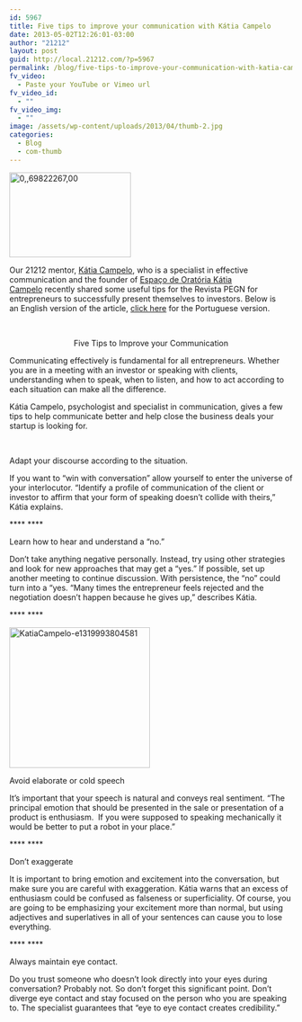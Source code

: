 ```yaml
---
id: 5967
title: Five tips to improve your communication with Kátia Campelo
date: 2013-05-02T12:26:01-03:00
author: "21212"
layout: post
guid: http://local.21212.com/?p=5967
permalink: /blog/five-tips-to-improve-your-communication-with-katia-campelo/
fv_video:
  - Paste your YouTube or Vimeo url
fv_video_id:
  - ""
fv_video_img:
  - ""
image: /assets/wp-content/uploads/2013/04/thumb-2.jpg
categories:
  - Blog
  - com-thumb
---
```

<p dir="ltr">
  <a href="http://local.21212.com/assets/wp-content/uploads/2013/04/06982226700.jpg"><img class=" wp-image-5971 alignright" alt="0,,69822267,00" src="{{ site.url }}/assets/wp-content/uploads/2013/04/06982226700.jpg" width="216" height="151" srcset="{{ site.url }}/assets/wp-content/uploads/2013/04/06982226700.jpg 400w, {{ site.url }}/assets/wp-content/uploads/2013/04/06982226700-300x210.jpg 300w" sizes="(max-width: 216px) 100vw, 216px" /></a>
</p>

<p dir="ltr">
  Our 21212 mentor, <a href="http://local.21212.com/people/katia-campelo/">Kátia Campelo</a>, who is a specialist in effective communication and the founder of <a href="http://www.katiacampelo.com.br/">Espaço de Oratória Kátia Campelo</a> recently shared some useful tips for the Revista PEGN for entrepreneurs to successfully present themselves to investors. Below is an English version of the article, <a href="http://revistapegn.globo.com/Revista/Common/0,,EMI336335-17180,00-DICAS+PARA+MELHORAR+SUA+COMUNICACAO.html?id=303719&tit=Lista+tem+5+dicas+para+melhorar+a+sua+comunica%C3%A7%C3%A3o&cat=trabalho-e-dinheiro&url=http://revistapegn.globo.com/Revista/Common/0,,EMI336335-17180,00-DICAS+PARA+MELHORAR+SUA+COMUNICACAO.html">click here</a> for the Portuguese version.
</p>

&nbsp;

<p style="text-align: center;">
  Five Tips to Improve your Communication
</p>

Communicating effectively is fundamental for all entrepreneurs. Whether you are in a meeting with an investor or speaking with clients, understanding when to speak, when to listen, and how to act according to each situation can make all the difference.

Kátia Campelo, psychologist and specialist in communication, gives a few tips to help communicate better and help close the business deals your startup is looking for.

&nbsp;

Adapt your discourse according to the situation.

If you want to “win with conversation” allow yourself to enter the universe of your interlocutor. “Identify a profile of communication of the client or investor to affirm that your form of speaking doesn’t collide with theirs,” Kátia explains.

**** ****

<p dir="ltr">
  Learn how to hear and understand a “no.”
</p>

<p dir="ltr">
  Don’t take anything negative personally. Instead, try using other strategies and look for new approaches that may get a “yes.” If possible, set up another meeting to continue discussion. With persistence, the “no” could turn into a “yes. “Many times the entrepreneur feels rejected and the negotiation doesn’t happen because he gives up,” describes Kátia.
</p>

**** ****

<img class="size-full wp-image-5970 alignleft" alt="KatiaCampelo-e1319993804581" src="{{ site.url }}/assets/wp-content/uploads/2013/04/KatiaCampelo-e1319993804581.jpg" width="250" height="250" srcset="{{ site.url }}/assets/wp-content/uploads/2013/04/KatiaCampelo-e1319993804581.jpg 250w, {{ site.url }}/assets/wp-content/uploads/2013/04/KatiaCampelo-e1319993804581-150x150.jpg 150w" sizes="(max-width: 250px) 100vw, 250px" />

Avoid elaborate or cold speech

<p dir="ltr">
  It&#8217;s important that your speech is natural and conveys real sentiment. “The principal emotion that should be presented in the sale or presentation of a product is enthusiasm.  If you were supposed to speaking mechanically it would be better to put a robot in your place.”
</p>

**** ****

<p dir="ltr">
  Don’t exaggerate
</p>

<p dir="ltr">
  It is important to bring emotion and excitement into the conversation, but make sure you are careful with exaggeration. Kátia warns that an excess of enthusiasm could be confused as falseness or superficiality. Of course, you are going to be emphasizing your excitement more than normal, but using adjectives and superlatives in all of your sentences can cause you to lose everything.
</p>

**** ****

<p dir="ltr">
  Always maintain eye contact.
</p>

Do you trust someone who doesn’t look directly into your eyes during conversation? Probably not. So don’t forget this significant point. Don’t diverge eye contact and stay focused on the person who you are speaking to. The specialist guarantees that “eye to eye contact creates credibility.”